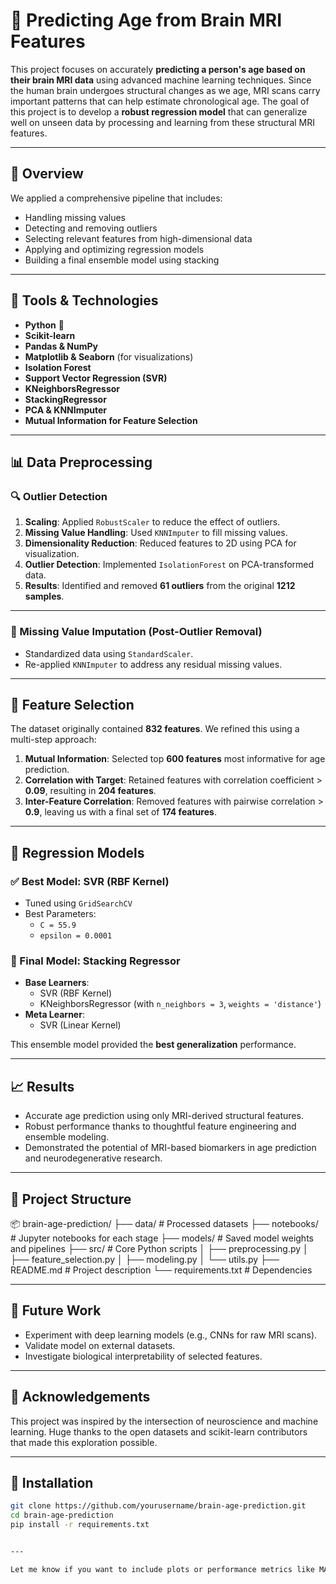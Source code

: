# 🧠 Predicting Age from Brain MRI Features

This project focuses on accurately **predicting a person's age based on their brain MRI data** using advanced machine learning techniques. Since the human brain undergoes structural changes as we age, MRI scans carry important patterns that can help estimate chronological age. The goal of this project is to develop a **robust regression model** that can generalize well on unseen data by processing and learning from these structural MRI features.

---

## 🚀 Overview

We applied a comprehensive pipeline that includes:
- Handling missing values
- Detecting and removing outliers
- Selecting relevant features from high-dimensional data
- Applying and optimizing regression models
- Building a final ensemble model using stacking

---

## 🧰 Tools & Technologies

- **Python** 🐍
- **Scikit-learn**
- **Pandas & NumPy**
- **Matplotlib & Seaborn** (for visualizations)
- **Isolation Forest**
- **Support Vector Regression (SVR)**
- **KNeighborsRegressor**
- **StackingRegressor**
- **PCA & KNNImputer**
- **Mutual Information for Feature Selection**

---

## 📊 Data Preprocessing

### 🔍 Outlier Detection

1. **Scaling**: Applied `RobustScaler` to reduce the effect of outliers.
2. **Missing Value Handling**: Used `KNNImputer` to fill missing values.
3. **Dimensionality Reduction**: Reduced features to 2D using PCA for visualization.
4. **Outlier Detection**: Implemented `IsolationForest` on PCA-transformed data.
5. **Results**: Identified and removed **61 outliers** from the original **1212 samples**.

---

### 🧩 Missing Value Imputation (Post-Outlier Removal)

- Standardized data using `StandardScaler`.
- Re-applied `KNNImputer` to address any residual missing values.

---

## 🧠 Feature Selection

The dataset originally contained **832 features**. We refined this using a multi-step approach:

1. **Mutual Information**: Selected top **600 features** most informative for age prediction.
2. **Correlation with Target**: Retained features with correlation coefficient > **0.09**, resulting in **204 features**.
3. **Inter-Feature Correlation**: Removed features with pairwise correlation > **0.9**, leaving us with a final set of **174 features**.

---

## 🤖 Regression Models

### ✅ Best Model: **SVR (RBF Kernel)**

- Tuned using `GridSearchCV`
- Best Parameters:
  - `C = 55.9`
  - `epsilon = 0.0001`

### 🔁 Final Model: **Stacking Regressor**

- **Base Learners**:
  - SVR (RBF Kernel)
  - KNeighborsRegressor (with `n_neighbors = 3`, `weights = 'distance'`)
- **Meta Learner**:
  - SVR (Linear Kernel)

This ensemble model provided the **best generalization** performance.

---

## 📈 Results

- Accurate age prediction using only MRI-derived structural features.
- Robust performance thanks to thoughtful feature engineering and ensemble modeling.
- Demonstrated the potential of MRI-based biomarkers in age prediction and neurodegenerative research.

---

## 📁 Project Structure

📦 brain-age-prediction/ ├── data/ # Processed datasets ├── notebooks/ # Jupyter notebooks for each stage ├── models/ # Saved model weights and pipelines ├── src/ # Core Python scripts │ ├── preprocessing.py │ ├── feature_selection.py │ ├── modeling.py │ └── utils.py ├── README.md # Project description └── requirements.txt # Dependencies


---

## 📌 Future Work

- Experiment with deep learning models (e.g., CNNs for raw MRI scans).
- Validate model on external datasets.
- Investigate biological interpretability of selected features.

---

## 🙌 Acknowledgements

This project was inspired by the intersection of neuroscience and machine learning. Huge thanks to the open datasets and scikit-learn contributors that made this exploration possible.

---

## 🧪 Installation

```bash
git clone https://github.com/yourusername/brain-age-prediction.git
cd brain-age-prediction
pip install -r requirements.txt 


---

Let me know if you want to include plots or performance metrics like MAE/RMSE, or if you want a version with Jupyter notebooks hosted on Google Colab!


